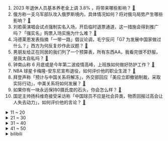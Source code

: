 1. 2023 年退休人员基本养老金上调 3.8% ，将带来哪些影响？ [:link:](https://www.zhihu.com/question/602362308)
2. 俄方称一支乌军部队攻入俄罗斯境内，具体情况如何？将对俄乌局势产生哪些影响？ [:link:](https://www.zhihu.com/question/602439506)
3. 刘若英演唱会试点强制实名入场，开启临时退票通道，这一措施会得到推广吗？「强实名」购票入场实施为什么难？ [:link:](https://www.zhihu.com/question/601942509)
4. 冯德莱恩发表指摘「一带一路」倡议论调，毛宁反问「G7 为发展中国家做过什么？」西方为何反复炒作此议题？ [:link:](https://www.zhihu.com/question/602375867)
5. 男朋友给正在同居的我们列了一个预算表，所有东西AA，我看完很不舒服，是我太自私吗？ [:link:](https://www.zhihu.com/question/599884016)
6. 钟南山称 6 月底或是今年第二波疫情高峰，上班族如何做好防护工作？ [:link:](https://www.zhihu.com/question/602332945)
7. NBA 球星卡梅隆-安东尼宣布退役，如何评价他的职业生涯？ [:link:](https://www.zhihu.com/question/602442955)
8. 拜登声称「预计与中国关系将解冻」，外交部回应「美应立即撤销制裁，采取实际行动」，中美关系将如何发展？ [:link:](https://www.zhihu.com/question/602367698)
9. 如果你有一块永远保持0摄氏度的石头，你会怎么样？ [:link:](https://www.zhihu.com/question/476589862)
10. 国足主帅扬科维奇接受采访称「中国球员不应是社会异类，物质回报过高会让人失去动力」，如何评价他的言论？ [:link:](https://www.zhihu.com/question/602378847)
<details>
<summary>11 ~ 20</summary>

11. 为什么越来越多明星开始直播带货了？如何看待这样的趋势？ [:link:](https://www.zhihu.com/question/602268357)
12. 第十八届、第十九届中国电影华表奖颁奖典礼 5 月 23 日举行，你对此有何期待？ [:link:](https://www.zhihu.com/question/601280459)
13. 吉利控股集团增持阿斯顿·马丁股份至约17%，将成为其第三大股东，如何看待这一布局？将带来哪些影响？ [:link:](https://www.zhihu.com/question/601720130)
14. 如何从心理学的角度解读“父母不希望自己的孩子过得比自己好”的这种心态? [:link:](https://www.zhihu.com/question/595870939)
15. 游戏服务器缓存为什么一般不直接Redis，而是自己写代码写入计算机内存中呢？ [:link:](https://www.zhihu.com/question/595091316)
16. 既然同类相食会感染䏓病毒，可为什么我把鸡排给鸡吃后，鸡一点事也没有？ [:link:](https://www.zhihu.com/question/601903825)
17. 「老头乐」离场进入倒计时，对于老年人来说，代步车「省事」有多重要？该如何更好保障老年人出行需求？ [:link:](https://www.zhihu.com/question/601878469)
18. 明清以来丝路南道彻底衰落以后，改走青海省的青唐道是否可行？ [:link:](https://www.zhihu.com/question/591784185)
19. 5 月国产网络游戏审批信息发布，86 款游戏获批，《七日世界》《王牌战士2》在列，哪些信息值得关注？ [:link:](https://www.zhihu.com/question/602425725)
20. 大学生用二手手机很丢人吗？ [:link:](https://www.zhihu.com/question/602237978)
</details>
<details>
<summary>21 ~ 30</summary>

21. 电视剧《漫长的季节》里的龚彪，你怎么看？ [:link:](https://www.zhihu.com/question/600098471)
22. 怎么可以让自己的生活快乐起来？ [:link:](https://www.zhihu.com/question/602123366)
23. 如果汉字失传了，释读它的难度有多大？ [:link:](https://www.zhihu.com/question/455135036)
24. 系统流已经烂大街了，目前还有没有比系统流更好的流派？ [:link:](https://www.zhihu.com/question/601450056)
25. 本科背景会对考研有影响吗？ [:link:](https://www.zhihu.com/question/499242676)
26. 假如《英雄联盟》一个英雄没有主动技能，只有等级X5%的免伤，那么这个英雄强度怎么样？ [:link:](https://www.zhihu.com/question/602350391)
27. 考研期间哪些事不能做？ [:link:](https://www.zhihu.com/question/271809687)
28. 《明日方舟》「尖灭测试作战」开启，对比旧高难玩法「危机合约」，有何不同与亮点？ [:link:](https://www.zhihu.com/question/602369555)
29. 中文中“关闭”、“关”和“闭”三个字（词）有什么区别？ [:link:](https://www.zhihu.com/question/601304771)
30. 湖南多家餐馆因卖「拍黄瓜」遭职业打假人频繁钓鱼举报，餐馆为何会因这道菜惹上麻烦？「恶意举报」如何界定？ [:link:](https://www.zhihu.com/question/601706262)
</details>
<details>
<summary>31 ~ 40</summary>

31. 法院认定网红小慧君为实现低成本解约目的虚构性骚扰，如何看待其行为？涉及哪些法律问题？ [:link:](https://www.zhihu.com/question/602327025)
32. 广东一地 13 岁少女被邻居性侵，其父亲称 4 名嫌疑人被抓，当地妇联已前往探望，如何从法律角度解读？ [:link:](https://www.zhihu.com/question/602337774)
33. 美债违约倒计时，预计这笔资金最早将于 6 月 1 日耗尽，若债务违约将对美企和金融界带来哪些影响？ [:link:](https://www.zhihu.com/question/602330301)
34. 多地公布 520 婚姻登记数据，虽是高峰日，相较去年仍大幅降低，如何看待在年结婚登记人数逐年走低？ [:link:](https://www.zhihu.com/question/602312951)
35. 受暴雨影响，广西桂林已有 371 所学校停课，目前当地情况如何？暴雨天气该如何做好个人防护？ [:link:](https://www.zhihu.com/question/602357195)
36. 父母小时候对你很坏很坏，长大了突然对你很好。你该怎么办？ [:link:](https://www.zhihu.com/question/312151810)
37. 直播行业真的赚钱吗？ [:link:](https://www.zhihu.com/question/309829557)
38. 同事不带饭，天天蹭我的，社恐人应该怎么拒绝？ [:link:](https://www.zhihu.com/question/600353143)
39. 世界杯冠军来了！阿根廷队中国行官宣，6 月 15 日在北京工体对战澳大利亚，对这场比赛有何期待？ [:link:](https://www.zhihu.com/question/602311018)
40. 为什么云南会被称作「中国咖啡的心脏」？ [:link:](https://www.zhihu.com/question/600661639)
</details>
<details>
<summary>41 ~ 50</summary>

41. 家用中央空调侧出侧回有什么影响？ [:link:](https://www.zhihu.com/question/322898503)
42. 想好好谈恋爱，但工作压力和加班让我没有时间精力去好好经营一段关系，这种情况该怎么办？ [:link:](https://www.zhihu.com/question/599190830)
43. 孩子数学越学越差，始终找不到正确的学习方法，有什么好办法吗？ [:link:](https://www.zhihu.com/question/600520657)
44. 小猫咪为什么喜欢守在洗手间门口？ [:link:](https://www.zhihu.com/question/597403752)
45. 你的哪一段户外旅途，堪称「挑战了体力的极限」？ [:link:](https://www.zhihu.com/question/601278468)
46. 想知道大家都是因为什么熬夜? [:link:](https://www.zhihu.com/question/597596223)
47. 为什么有那么多「帧数警察」总是以此为理由，抨击帧数不够高的游戏？ [:link:](https://www.zhihu.com/question/596640078)
48. 如果人类灭亡了，宇宙是否还有存在的意义？ [:link:](https://www.zhihu.com/question/598351244)
49. 假如从三国中选十个人来扶持你称霸中原，你会选那十个人？ [:link:](https://www.zhihu.com/question/597783351)
50. 《崩坏：星穹铁道》景元池刚出，风评怎么就两极分化了？ [:link:](https://www.zhihu.com/question/601651179)
</details><details>
<summary>bilibili</summary>

</details>
